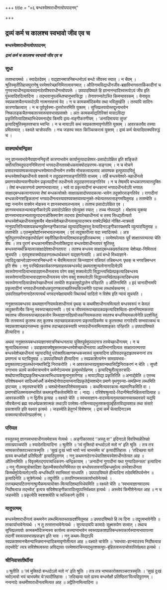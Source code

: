 +++
title = "०६ बन्धस्येश्वराधीनत्वोपपादनम्"

+++


## द्रव्यं कर्म च कालश्च स्वभावो जीव एव च

**बन्धस्येश्वराधीनत्वोपपादनम्**

***द्रव्यं कर्म च कालश्च स्वभावो जीव एव च***

### सुधा

ततश्चायमर्थः । स्यादेतदेवम् । यद्यज्ञानमात्रनिबन्धनोऽयं बन्धो जीवस्य स्यात् । न चैवम् । श्रुतिस्मृतीतिहासपुराणेषु परमेश्वरेच्छानिमित्तत्वावगमात् । औतिनामविद्याधीनजीव-ब्रह्मविभागवत्तार्किकादीनां च गुणवत्त्वाधीनद्रव्यत्ववदनादेरपीश्वराधीनत्वोपपत्तेः । उपपादयिष्यते हि ज्ञानानन्दादिस्वरूपोऽयं जीव इति पुंस्त्वादिवदित्यादिना । तद्भावानुपलब्धिश्चानुभवसिद्धा । तेनावगम्यतेऽस्ति किमप्यावरकम् । येनावृतः स्वप्रकाशचैतन्यरूपोऽपि नात्मनस्तत्त्वं वेद । न च कामकर्मादिकमेव तथा भवितुमर्हति । तस्यापि सादिनः कारणापेक्षत्वात् । न च पूर्वपूर्वस्मा-दुत्तरोत्तरमिति युक्तम् । सुप्तिप्रलययोस्तद्वृत्त्यभावेन निष्कलङ्कचैतन्यबलात्स्वरूपावभासप्रसक्तेः । अतः कामकर्माद्यतिरिक्तं मायाऽविद्या प्रकृतिरित्यादिशब्दाभिधेयमनाद्येव किमपि द्रव्य-मङ्गीकरणीयम् । ‘अनादिमायया सुप्त’ इत्यादिश्रुतिस्मृतयश्चात्र भवन्ति । न च मायाऽपि कथं स्वप्रकाशमावृणोतीति युक्तम् । आवरकतयैव तस्याः प्रमितत्वात् । वक्ष्यते चात्रोपपत्तिः । नच जडस्य स्वतः किञ्चित्करत्वं युक्तम् । द्रव्यं कर्म चेत्यादिवाक्यविरुद्धं च ।

### वाक्यार्थचन्द्रिका

ननु ज्ञानस्वभावेनैवाज्ञाननिवृत्तौ कारणाभावेन कार्यानुत्पादान्नेश्वर-प्रसादोऽपेक्षित इति शङ्किते सर्वोत्पत्तिमदुपादननिमित्तानां भगवदधीनतावबोधकवाक्योदाहरणम-सङ्गतम् । न च मोचने प्रसादस्यावश्यकत्वाद्बन्धस्येश्वराधीनत्वेन तस्यैव मोचकत्वात्प्रसाद आवश्यक इत्युपपादयितुं बन्धस्येश्वरेच्छाधीनत्वे वक्तव्ये न तदुदाहरणासङ्गतिरिति वाच्यम् । तर्हि बन्धस्येश्वरे-च्छाधीनत्वे प्रमाणस्योपन्यसनीयत्वेन प्रकृत्यादीनां तदधीनत्वे तदुदाहरणासङ्गतिरेव । न च तेषामपि बन्धकारणत्वात्तदुक्तिः । तेषां बन्धकारणत्वे प्रमाणाभावात्वात् । भावे वा प्रकृत्यादीनां बन्धकानां भगवदधीनत्वेऽपि भगवतः साक्षाद्बन्धकत्वानापत्त्या तेषां बन्धकत्वोक्तेः साक्षात्प्रसादोपपादकत्वा-भावेन तदुक्तेरसङ्गतिरेव । रागादीनां बन्धकत्वेनाशङ्कितानां भगवदधीनत्वस्यावश्यवक्तव्यस्यानुक्ते-श्चेत्यतस्तत्सङ्गमयितुमाह ॥ ततश्चेति ॥ यद्वा नन्वनेन वाक्येन मोक्षस्य न ज्ञानस्वभावलभ्यत्वम् । ततश्च प्रसादोऽपेक्षित एव । ज्ञानस्वभावलभ्यत्वाङ्गीकारेऽपि प्रसादोऽपेक्षित एवेत्युक्तं स्यात् । तच्च नोपपद्यते । मोक्षस्य युक्त्या ज्ञानस्वभावलभ्यताव्युत्पादनान्नोक्तिमात्रेण तदभाव ईश्वरेच्छाधीनत्वं च तस्य सिध्द्यतीत्यतो बन्धस्येशेच्छाधीनत्वयुक्त्यैव मोक्षस्येशेच्छाधीनत्वव्युत्पादनमत्र वाक्येऽभिप्रेतं नोक्ति-मात्रमतो नानुपपत्तिरित्याशयकथनपूर्वमनङ्गीकारपक्षं व्युत्पादयितुमस्तु वेत्यादिनाऽङ्गीकारपक्षमपि व्युत्पादयितुमाह ॥ ततश्चेति ॥ एतन्मुक्तेर्ज्ञानस्वभावलभ्यत्वम् । एवं त्वदुक्तरीत्या यदा स्यादित्यर्थः । अत्र श्रुतिपुराणयोरुदाहृतयोर्ग्रहणं स्मृतीतिहासेत्यादिशब्दसङ्गृहीतकथनम् । परमेश्वरेत्यतः पूर्वं साक्षात्परम्परया चेति शेषः । तत्र पुराणं बन्धकानामीशाधीनतोक्तिद्वारा बन्धस्येशाधीनतापरं श्रुतिस्तु बन्धस्याप्यर्थक्रियात्वत्साक्षादेवेशाधीनतापरा । ततश्च बन्धस्य साक्षाद्बन्धकप्रवर्तकतया चेशेच्छा-निमित्तत्वं सूचयति । एतादृशवाक्योदाहरणलब्धार्थकथनं यद्यज्ञानेत्यादि । अयं बन्धो मिथ्याज्ञाने-त्यादिदुःखान्तोऽज्ञानमात्रनिबन्धनो न चैवमित्यतःपरं किन्त्वज्ञानं यन्नियतं तन्निबन्धनः पृथक् च भगवन्निबन्धन इति शेषः । ननु परभिप्रेतकार्यकारणप्रवाहरूपबन्धस्येदं प्रथमताशून्यत्वेनानादित्वेऽपि स्वरूपेणानादित्वाभावादज्ञानधीनत्वस्य परेण वक्तुं शक्यत्वेऽपि सिद्धान्त्यभिप्रेतप्रकृत्यादिबन्धस्य स्वरूपेणानादित्वाभावादज्ञानाधीनत्वस्य परेण वक्तुं शक्यत्वेऽपि सिद्धान्त्यभिप्रेतप्रकृत्यादिबन्धस्य स्वरूपेणानादित्वान्नेश्वरेच्छाधीनत्वं तस्येति शङ्कामुपोद्धातेन परिहरति ॥ औतिनामिति ॥ इदं चानादीनामपि प्रकृत्यादीनां भगवदधीनताबोधकपुराणबलाच्छतिस्थकिञ्चनेति पदाच्च लब्धार्थकथनम् । उपपत्तिग्रहणेनानादेरुत्पत्त्यर्थं भगवदनपेक्षायामपि स्थित्यर्थं सादितो न विशेष इति न्यायं सूचयति ।

ननूक्तरूपबन्धस्य कथमज्ञाननियामकेशाधीनत्वं पृथक् च कथमीशाधीनत्वमित्यतो बन्धस्वरूपं न केवलं त्वदुक्तरीत्यैव किन्तु स्वरूपाच्छादनमपि । एवं च जीवस्वरूपाच्छादकप्रकृत्यादिशब्दिता-ज्ञाननियामकतया स्वतश्च जीवस्वरूपाच्छादकत्वेन मिथ्याज्ञानादिप्रयोजकनियामकतया स्वतश्च बन्धनियामकत्वेनेति प्रदर्शयितुं किं तत्स्वरूपं कुतश्च तत् कुतश्च तदाच्छादककल्पना प्रकृत्यादिकमेव च कुतस्तथा रागादेरपि सम्भवात्कथं च स्वप्रकाशाच्छादनसम्भवः कुतश्च तदाच्छादकस्यापि भगवदधीनत्वमित्याशङ्काः परिहरति ॥ उपपादयिष्यते हीत्यादिना ॥

अथवा ननूक्तरूपबन्धस्याज्ञानमात्रनिबन्धनताया युक्तिपूर्वमुपपादनात्र तस्येच्छाधीनत्वम् । न च श्रुत्यादिबलात्तथा । उदाहृतवाक्येषूक्तरूपबन्धस्येशेच्छाधीनताया अप्रतिभानादित्यतः साक्षात्परम्परया बन्धस्येशेच्छाधीनत्वं व्युत्पादयितुं परोक्तविलक्षणबन्धकस्वरूपं युक्त्यादिना प्रतिपादयन्नुदाहृतवचनानां तत्र प्रमाणत्वं च घटयितुमाह ॥ उपपादयिष्यते हीत्यादिना ॥ स्वप्रकाशेत्यनेन सामग्रयभाव-प्रयुक्ततयाऽनुपलब्धेरन्यथासिद्धिं निराकरोति । न आवरकान्तरप्रयुक्तान्यथासिद्धिनिराकरणं न चेति । सुप्तौ रागाभावः प्रलये कार्यमात्राभावेन कर्मणोऽप्यभाव इत्युभयोर्ग्रहणम् । इत्यादिश्रुतीत्युत्तरत्रादि-शब्दोपात्ताविद्याप्रकृतिबन्धकत्वाभिधायकश्रुत्यनुसारेणाह ॥ मायाऽविद्या प्रकृतिरिति ॥ अनाद्येवेति ॥ एतच्च परिशेषकथनं सादिधर्माधर्मौ कर्मशब्देनोपादायाप्यनादिप्रकृतेर्द्रव्यशब्देन प्रमाणे पृथगुपन्या-समहिम्ना लब्धमिति द्रष्टव्यम् ॥ स्मृतयश्चात्रेति ॥ चशब्देनोक्तपरिशेषसमुच्चयः । कथमित्यावरकत्व-मप्रामाणिकमिति वा । प्रमाणबोधितमप्यसम्भावितं कथमङ्गीकर्तव्यमिति वा । नाद्यः । परिशेषश्रुत्यादे-रिदानीमेवाभिहितत्वादित्याह ॥ आवरकतयेति ॥ न द्वितीय इत्याह ॥ वक्ष्यते चेति ॥ स्वभावाज्ञान-वादस्येत्यनुव्याख्यानव्याख्यावसरे यद्यपि जीवचैतन्यं ब्रह्म स्वधर्मप्रकाशात्मकं तथाऽपि परमेश्व-राचिन्त्याद्भुतशक्त्युपबृंहिताविद्यावशान्न तथा संसारे प्रकाशयति इति वक्ष्यत इत्यर्थः । जडस्येति हेतुगर्भं विशेषणम् । द्रव्यं कर्मं चेत्यादिनाऽस्य वाक्यस्यात्रोपयोगप्रदर्शनम् ।

### परिमल

वस्तुतस्तु ज्ञानस्वभावाधीनत्वमेवास्य नेत्यर्थः । अङ्गीकारवादं ‘‘अस्तु वा’’ इदिनाऽग्रे विवरिष्यन्नेतिपक्षे तावत्प्रपञ्चयति ॥ स्यादेतदित्यादिना ॥ श्रुतीति ॥ ‘त्वं मुक्तिदो बन्धदोऽतो मतो न’ इति श्रुतिः । तत्र तत्र भाष्यकारोक्तपञ्चरात्रस्मृतिः । ‘सुखं दुःखं भवो भावो भयं चाभयमेव च’ इत्यादीतिहासः । ‘तदिच्छया यतो ह्यस्य बन्धमोक्षौ प्रतिष्ठितौ’ इत्यादिपुराणम् । ननु कथमनादेरनाधेयातिशयस्येशाधीनतेत्यत आह ॥ औतिनामिति ॥ विवृतमेतद्गायत्र्यधिकरण-चन्द्रिकायाम् । ‘अनादीनां गुणादीनां यथा गुण्यादितन्त्रता’ इत्यादिना ॥ ननु गौतमसूत्रोक्तदिशा देहात्म्यैक्यारोपनिमित्तत एव बन्धोपपत्तावनादिबन्धमुपेत्य तस्येशाधीनता किमर्थमुपेयेत्यतोऽनादि-बन्धस्थितिं स्वाभिमतां साधयति । उपपादयिष्यते हीत्यादिना तदेवमितिपर्यन्तेन ॥ इत्यादिनेति ॥ सूत्रेणेत्यर्थः ॥ तद्वृत्तीति ॥ तत्परिणामरूपकार्याभावेनेत्यर्थः । तत्तच्छब्दघटितनानाश्रुत्यैकमत्यायोक्त-मित्यादिशब्दाभिधेयमिति ॥ वक्ष्यते चेति ॥ ‘स्वभावाज्ञानवादस्य निर्दोषत्वान्न तद्भवेत्’ इत्यत्र सविशेषाङ्गीकारादित्युपपत्तिर्वक्ष्यत इत्यर्थः । अस्त्वेवं किमीशेनेत्यत आह ॥ न च जडस्येति ॥ प्रकृत्येति स्वशक्त्येति च व्यधिकरणे तृतीये ।

### यादुपत्यम्

बन्धस्येश्वराधीनत्वं कथमनेन लब्धमित्यतस्तत्प्रदर्शयितुमाह ॥ उपपादयिष्यते हि त्य दिना ॥ तद्वृत्त्यभावेनेति ॥ तत्कार्याभावेनेत्यर्थः । न तु तत्सत्ताभावेनेत्यर्थः । सुप्त्यादावपि कामादेः सूक्ष्मरूपेण सत्वात् । तथाच सुप्तिप्रलययोः कामकर्मादिजन्यस्य कार्यस्य कस्याप्यभावेन स्वरूपप्रकाशप्रतिबन्धरूपकार्यस्याप्यभावापत्त्या तदानीं स्वरूपावभासप्रसङ्ग इति भावः । ननु कथम-विद्याऽपि स्वप्रकाशमानचैतन्याभिन्नमानन्दादिकमावृणोतीत्यत आह ॥ वक्ष्यते चात्रेति ॥ ‘स्वभावा-ज्ञानवादस्य निर्दोषत्वान्न तद्भवेदि’ त्यत्र सविशेषत्वरूपा अविद्यायाः परमेश्वराचिन्त्यद्भुतशक्त्युप-बृंहितत्वरूपाचोपपत्तिर्वक्ष्यत इत्यर्थः ।

### श्रीनिवासतीर्थीया

॥ श्रुतीति ॥ ‘त्वं मुक्तिदो बन्धदोऽतो मतो न’ इति श्रुतिः । तत्र तत्र भाष्यकारोक्तपञ्चरात्रस्मृतिः । ‘सुखं दुःखं भवोऽभावो भयं चाभयमेव चे’त्यादीतिहासः । ‘तदिच्छया यतो ह्यस्य बन्धमोक्षौ प्रतिष्ठिता’वित्यदिपुराणम् । नन्वनादेः कथमीश्वराधीनत्वमित्यत आह ॥ अद्वैतिनामित्यादिना ॥

